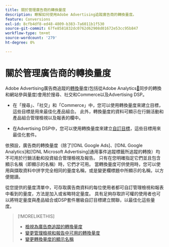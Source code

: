```yaml
---
title: 關於管理廣告商的轉換量度
description: 瞭解如何使用Adobe Advertising追蹤廣告商的轉換量度。
feature: Conversions
exl-id: 8cfb4df8-ed48-4809-b383-7a6011b1f530
source-git-commit: 67fe8581832dc0762d62908d01672e53cc95b847
workflow-type: tm+mt
source-wordcount: '279'
ht-degree: 0%

---
```


# 關於管理廣告商的轉換量度

Adobe Advertising廣告商追蹤的[轉換](/help/search-social-commerce/glossary.md#c-d)量度(包括從Adobe Analytics[&#128279;](/help/integrations/analytics/analytics-data-in-advertising.md)同步的轉換和網站參與量度)會用於搜尋、社交和Commerce以及Advertising DSP。

* 在「搜尋」、「社交」和「Commerce」中，您可以使用轉換量度來建立目標，這些目標是用來最佳化產品組合。 此外，轉換量度的資料可顯示在行銷活動和產品組合管理檢視以及報表的欄中。

* 在Advertising DSP中，您可以使用轉換量度來建立[自訂目標](/help/dsp/optimization/custom-goal.md)，這些目標用來最佳化套件。

依預設，廣告商的轉換量度（除了[!DNL Google Ads]、[!DNL Google Analytics]和[!DNL Microsoft Advertising]通用事件追蹤標籤所追蹤的轉換）均不可用於行銷活動和投資組合管理檢視及報告。 只有在您明確指定它們並且包含顯示名稱（即顯示的名稱）時，它們才可用。 當轉換量度可供使用時，您可以使用與擷取資料中拼字完全相同的量度名稱，或是變更欄標題中所顯示的名稱，以方便閱讀。

從您提供的量度清單中，可存取廣告商資料的每位使用者都可自訂管理檢視和報表中看到的量度，方法是加入或省略特定量度。 具有足夠存取許可權的使用者也可以將特定量度與產品組合或DSP套件層級自訂目標建立關聯，以最佳化這些量度。

>[!MORELIKETHIS]
>
>* [檢視為廣告商追蹤的轉換量度](conversion-metric-view-tracked.md)
>* [變更管理檢視和報告中可用的轉換量度](conversion-metric-edit-available.md)
>* [變更轉換量度的顯示名稱](conversion-metric-edit-display-name.md)
